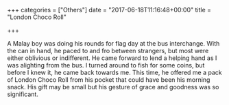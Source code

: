 +++
categories = ["Others"]
date = "2017-06-18T11:16:48+00:00"
title = "London Choco Roll"

+++


A Malay boy was doing his rounds for flag day at the bus interchange. With the can in hand, he paced to and fro between strangers, but most were either oblivious or indifferent. He came forward to lend a helping hand as I was alighting from the bus. I turned around to fish for some coins, but before I knew it, he came back towards me. This time, he offered me a pack of London Choco Roll from his pocket that could have been his morning snack. His gift may be small but his gesture of grace and goodness was so significant.